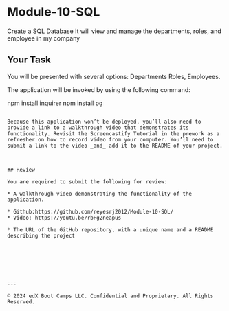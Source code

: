 # Module-10-SQL

Create a SQL Database 
It will view and manage the departments, roles, and employee in my company

## Your Task

You will be presented with several options: 
Departments 
Roles, 
Employees. 



The application will be invoked by using the following command:

npm install inquirer
npm install pg 
```

Because this application won’t be deployed, you’ll also need to provide a link to a walkthrough video that demonstrates its functionality. Revisit the Screencastify Tutorial in the prework as a refresher on how to record video from your computer. You’ll need to submit a link to the video _and_ add it to the README of your project.



## Review

You are required to submit the following for review:

* A walkthrough video demonstrating the functionality of the application.

* Github:https://github.com/reyesrj2012/Module-10-SQL/
* Video: https://youtu.be/rbPg2neapus 

* The URL of the GitHub repository, with a unique name and a README describing the project







---

© 2024 edX Boot Camps LLC. Confidential and Proprietary. All Rights Reserved.
